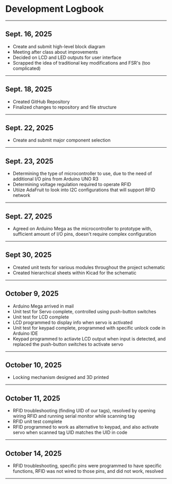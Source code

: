 # Development Logbook

---

## Sept. 16, 2025

- Create and submit high-level block diagram
- Meeting after class about improvements
- Decided on LCD and LED outputs for user interface
- Scrapped the idea of traditional key modifications and FSR's (too complicated)

---

## Sept. 18, 2025

- Created GitHub Repository
- Finalized changes to repository and file structure

---

## Sept. 22, 2025

- Create and submit major component selection
  
---
## Sept. 23, 2025 

- Determining the type of microcontroller to use, due to the need of additional I/O pins from Arduino UNO R3
- Determining voltage regulation required to operate RFID
- Utiize AdaFruit to look into I2C configurations that will support RFID network

---
## Sept. 27, 2025

- Agreed on Arduino Mega as the microcontroller to prototype with, sufficient amount of I/O pins, doesn't require complex configuration
  
---


## Sept 30, 2025

- Created unit tests for various modules throughout the project schematic
- Created hierarchical sheets within Kicad for the schematic

---

## October 9, 2025

- Arduino Mega arrived in mail
- Unit test for Servo complete, controlled using push-button switches
- Unit test for LCD complete
- LCD programmed to display info when servo is activated
- Unit test for keypad complete, programmed with specific unlock code in Arduino IDE
- Keypad programmed to actiavte LCD output when input is detected, and replaced the push-button switches to activate servo

---
## October 10, 2025

- Locking mechanism designed and 3D printed

---

## October 11, 2025

- RFID troubleshooting (finding UID of our tags), resolved by opening wiring RFID and running serial monitor while scanning tag 
- RFID unit test complete
- RFID programmed to work as alternative to keypad, and also activate servo when scanned tag UID matches the UID in code

---

## October 14, 2025

- RFID troubleshooting, specific pins were programmed to have specific functions, RFID was not wired to those pins, and did not work, resolved

---
